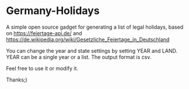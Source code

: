 # Germany-Holidays
A simple open source gadget for generating a list of legal holidays, based on https://feiertage-api.de/ and 
https://de.wikipedia.org/wiki/Gesetzliche_Feiertage_in_Deutschland

You can change the year and state settings by setting YEAR and LAND.
YEAR can be a single year or a list.
The output format is csv.

Feel free to use it or modify it.

Thanks;)
